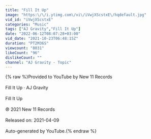 ```yaml
---
title: "Fill It Up"
image: "https:\/\/i.ytimg.com\/vi\/iVwjXScstxE\/hqdefault.jpg"
vid_id: "iVwjXScstxE"
categories: "Music"
tags: ["AJ Gravity","Fill It Up"]
date: "2022-06-12T08:07:28+03:00"
vid_date: "2021-10-23T06:48:15Z"
duration: "PT2M36S"
viewcount: "8031"
likeCount: "96"
dislikeCount: ""
channel: "AJ Gravity - Topic"
---
```

{% raw %}Provided to YouTube by New 11 Records<br /><br />Fill It Up · AJ Gravity<br /><br />Fill It Up<br /><br />℗ 2021 New 11 Records<br /><br />Released on: 2021-04-09<br /><br />Auto-generated by YouTube.{% endraw %}
